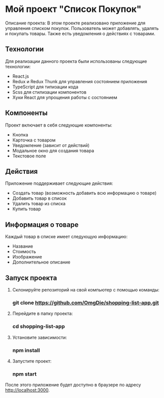 # Мой проект "Список Покупок"

Описание проекта: В этом проекте реализовано приложение для управления списком покупок. Пользователь может добавлять, удалять и покупать товары. Также есть уведомления о действиях с товарами.

## Технологии

Для реализации данного проекта были использованы следующие технологии:

- React.js
- Redux и Redux Thunk для управления состоянием приложения
- TypeScript для типизации кода
- Scss для стилизации компонентов
- Хуки React для упрощения работы с состоянием

## Компоненты

Проект включает в себя следующие компоненты:

- Кнопка
- Карточка с товаром
- Уведомление (зависит от действий)
- Модальное окно для создания товара
- Текстовое поле

## Действия

Приложение поддерживает следующие действия:

- Создать товар (возможность добавить всю информацию о товаре)
- Добавить товар в список
- Удалить товар из списка
- Купить товар

## Информация о товаре

Каждый товар в списке имеет следующую информацию:

- Название
- Стоимость
- Изображение
- Дополнительное описание

## Запуск проекта

1. Склонируйте репозиторий на свой компьютер с помощью команды:

   ### git clone https://github.com/OmgDie/shopping-list-app.git


2. Перейдите в папку проекта:

   ### cd shopping-list-app


3. Установите зависимости:

   ### npm install


4. Запустите проект:

   ### npm start


После этого приложение будет доступно в браузере по адресу [http://localhost:3000](http://localhost:3000).
